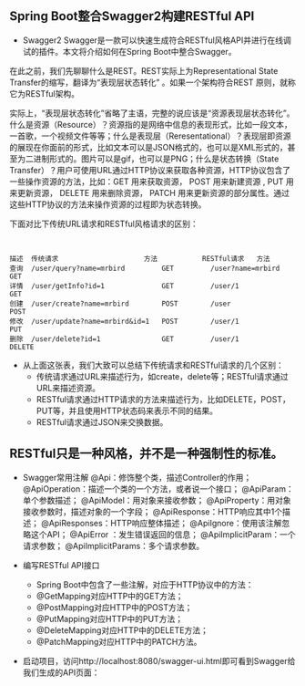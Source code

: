 ##   Spring Boot整合Swagger2构建RESTful API 

* Swagger2
 Swagger是一款可以快速生成符合RESTful风格API并进行在线调试的插件。本文将介绍如何在Spring Boot中整合Swagger。
 
 在此之前，我们先聊聊什么是REST。REST实际上为Representational State Transfer的缩写，翻译为“表现层状态转化” 。如果一个架构符合REST 原则，就称它为RESTful架构。
 
 实际上，“表现层状态转化”省略了主语，完整的说应该是“资源表现层状态转化”。什么是资源（Resource）？资源指的是网络中信息的表现形式，比如一段文本，一首歌，一个视频文件等等；什么是表现层（Reresentational）？表现层即资源的展现在你面前的形式，比如文本可以是JSON格式的，也可以是XML形式的，甚至为二进制形式的。图片可以是gif，也可以是PNG；什么是状态转换（State Transfer）？用户可使用URL通过HTTP协议来获取各种资源，HTTP协议包含了一些操作资源的方法，比如：GET 用来获取资源， POST 用来新建资源 , PUT 用来更新资源， DELETE 用来删除资源， PATCH 用来更新资源的部分属性。通过这些HTTP协议的方法来操作资源的过程即为状态转换。
 
 下面对比下传统URL请求和RESTful风格请求的区别：
 ```  
 

描述	传统请求	                 方法	          RESTful请求	  方法
查询	/user/query?name=mrbird      	GET       	/user?name=mrbird	GET
详情	/user/getInfo?id=1	            GET	        /user/1	            GET
创建	/user/create?name=mrbird	    POST	    /user            	POST
修改	/user/update?name=mrbird&id=1	POST	    /user/1	            PUT
删除	/user/delete?id=1	            GET	        /user/1	           DELETE
 ```
 
* 从上面这张表，我们大致可以总结下传统请求和RESTful请求的几个区别：
   * 传统请求通过URL来描述行为，如create，delete等；RESTful请求通过URL来描述资源。
   * RESTful请求通过HTTP请求的方法来描述行为，比如DELETE，POST，PUT等，并且使用HTTP状态码来表示不同的结果。
   * RESTful请求通过JSON来交换数据。

## RESTful只是一种风格，并不是一种强制性的标准。  


* Swagger常用注解
@Api：修饰整个类，描述Controller的作用；
@ApiOperation：描述一个类的一个方法，或者说一个接口；
@ApiParam：单个参数描述；
@ApiModel：用对象来接收参数；
@ApiProperty：用对象接收参数时，描述对象的一个字段；
@ApiResponse：HTTP响应其中1个描述；
@ApiResponses：HTTP响应整体描述；
@ApiIgnore：使用该注解忽略这个API；
@ApiError ：发生错误返回的信息；
@ApiImplicitParam：一个请求参数；
@ApiImplicitParams：多个请求参数。

* 编写RESTful API接口
  * Spring Boot中包含了一些注解，对应于HTTP协议中的方法：
  * @GetMapping对应HTTP中的GET方法；
  * @PostMapping对应HTTP中的POST方法；
  * @PutMapping对应HTTP中的PUT方法；
  * @DeleteMapping对应HTTP中的DELETE方法；
  * @PatchMapping对应HTTP中的PATCH方法。
  
*  启动项目，访问http://localhost:8080/swagger-ui.html即可看到Swagger给我们生成的API页面：